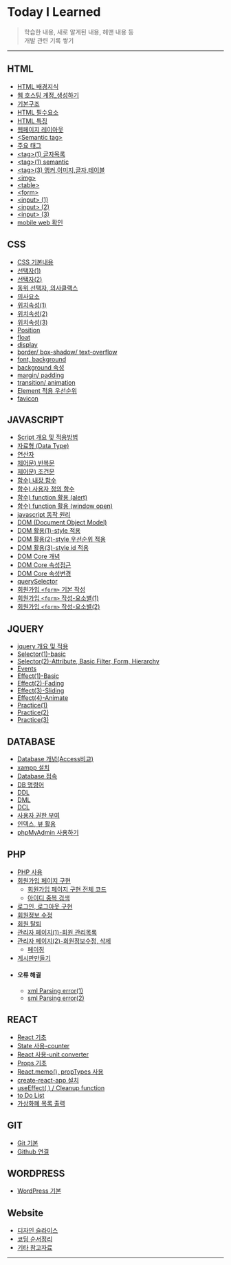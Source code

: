 # Today I Learned
>학습한 내용, 새로 알게된 내용, 헤맨 내용 등<br/>
>개발 관련 기록 쌓기
***
## HTML
- [HTML 배경지식](./HTML/5_HTML_배경지식.md)
- [웹 호스팅 계정_생성하기](./HTML/6_계정_생성하기.md)
- [기본구조](./HTML/1_기본구조.md)
- [HTML 필수요소](./HTML/7_HTML_필수요소.md)
- [HTML 특징](./HTML/8_HTML_특징.md)
- [웹페이지 레이아웃](./HTML/10_웹페이지_레이아웃.md)
- [\<Semantic tag\>](./HTML/11_Semantic_tag.md)
- [주요 태그](./HTML/9_주요_태그.md)
- [\<tag\>(1) 글자목록](./HTML/2_tag(1)_[글자목록].md)
- [\<tag\>(1) semantic](./HTML/3_tag(2)_[semantic].md)
- [\<tag\>(3) 앵커,이미지,글자,테이블](./HTML/4_tag(3)_[앵커,이미지,글자,테이블].md)
- [\<img\>](./HTML/12_img.md)
- [\<table\>](./HTML/13_table.md)
- [\<form\>](./HTML/14_form.md)
- [\<input\> (1)](./HTML/15_input(1).md)
- [\<input\> (2)](./HTML/17_input(2).md)
- [\<input\> (3)](./HTML/18_input(3).md)
- [mobile web 확인](./HTML/16_mobile_web_확인하기.md)

## CSS
- [CSS 기본내용](./CSS/10_css_기본내용.md)
- [선택자(1)](./CSS/11_css_선택자.md)
- [선택자(2)](./CSS/1_선택자_(selector).md)
- [동위 선택자, 의사클랙스](./CSS/3_동위선택자,의사클래스.md)
- [의사요소](./CSS/4_의사요소_문자선택자.md)
- [위치속성(1)](./CSS/5_위치속성(1).md)
- [위치속성(2)](./CSS/6_위치속성(2).md)
- [위치속성(3)](./CSS/7_위치속성(3).md)
- [Position](./CSS/19_position.md)
- [float](./CSS/18_float.md)
- [display](./CSS/8_display_속성.md)
- [border/ box-shadow/ text-overflow](./CSS/12_border-radius_box-shadow_text-overflow.md)
- [font, background](./CSS/9_font_배경_설정.md)
- [background 속성](./CSS/13_background.md)
- [margin/ padding](./CSS/17_margin&padding.md)
- [transition/ animation](./CSS/14_transition&animation.md)
- [Element 적용 우선순위](./CSS/16_ElementLevel.md)
- [favicon](./CSS/15_favicon.md)

## JAVASCRIPT
- [Script 개요 및 적용방법](./JAVASCRIPT/1_Script_개요_및_적용.md)
- [자료형 (Data Type)](./JAVASCRIPT/2_자요형_(DataType).md)
- [연산자](./JAVASCRIPT/3_연산자.md)
- [제어문) 반복문](./JAVASCRIPT/4_제어문(1)-반복문.md)
- [제어문) 조건문](./JAVASCRIPT/5_제어문(2)-조건문.md)
- [함수) 내장 함수](./JAVASCRIPT/6_함수(1)-내장함수.md)
- [함수) 사용자 정의 함수](./JAVASCRIPT/7_함수(2)-사용자정의함수.md)
- [함수) function 활용 (alert)](./JAVASCRIPT/8_함수(2)-function_활용_(alert).md)
- [함수) function 활용 (window open)](./JAVASCRIPT/9_함수(2)-function_활용_(windowopen).md)
- [javascript 동작 원리](./JAVASCRIPT/10_자바스크립트_동작_원리.md)
- [DOM (Document Object Model)](./JAVASCRIPT/11_DOM(DocumentObjectModel).md)
- [DOM 활용(1)-style 적용](./JAVASCRIPT/12_DOM_활용(1)-style_적용.md)
- [DOM 활용(2)-style 우선순위 적용](./JAVASCRIPT/13_DOM_활용(2)-style_적용(우선순위).md)
- [DOM 활용(3)-style id 적용](./JAVASCRIPT/14_DOM_활용(3)-style_적용(id).md)
- [DOM Core 개념](./JAVASCRIPT/15_DOM_Core(1)-개념.md)
- [DOM Core 속성접근](./JAVASCRIPT/16_DOM_Core(2)-속성접근.md)
- [DOM Core 속성변경](./JAVASCRIPT/17_DOM_Core(3)-속성변경.md)
- [querySelector](./JAVASCRIPT/18_DOM_Core(4)-querySelector.md)
- [회원가입 `<form>` 기본 작성](./JAVASCRIPT/19_회원가입_폼_작성(1)-기본.md)
- [회원가입 `<form>` 작성-요소별(1)](./JAVASCRIPT/20_회원가입_폼_작성(2)-요소별.md)
- [회원가입 `<form>` 작성-요소별(2)](./JAVASCRIPT/21_회원가입_폼_작성(3)-요소별.md)

## JQUERY
- [jquery 개요 및 적용](./JQUERY/1_jquery_개요_및_적용.md)
- [Selector(1)-basic](./JQUERY/2_Selector(1)-basic.md)
- [Selector(2)-Attribute, Basic Filter, Form, Hierarchy](./JQUERY/3_Selector(2)-Attribute,BasicFilter,Form,Hierarchy.md)
- [Events](./JQUERY/4_Events.md)
- [Effect(1)-Basic](./JQUERY/5_Effects(1)-Basic.md)
- [Effect(2)-Fading](./JQUERY/6_Effects(2)-Fading.md)
- [Effect(3)-Sliding](./JQUERY/7_Effects(3)-Sliding.md)
- [Effect(4)-Animate](./JQUERY/8_Effects(4)-Animate.md)
- [Practice(1)](./JQUERY/9_Practice(1).md)
- [Practice(2)](./JQUERY/10_Practice(2).md)
- [Practice(3)](./JQUERY/11_Practice(3).md)

## DATABASE
- [Database 개념(Access비교)](./DATABASE/1_Database_개념_Access_사용.md)
- [xampp 설치](./DATABASE/2_xampp_설치.md)
- [Database 접속](./DATABASE/3_MySQL_접속.md)
- [DB 명령어](./DATABASE/4_DB_명령어.md)
- [DDL](./DATABASE/6_DDL_활용.md)
- [DML](./DATABASE/7_DML_활용.md)
- [DCL](./DATABASE/8_DCL_활용.md)
- [사용자 권한 부여](./DATABASE/5_사용자_권한_부여.md)
- [인덱스, 뷰 활용](./DATABASE/9_인덱스_활용,뷰_활용.md)
- [phpMyAdmin 사용하기](./DATABASE/10_phpMyAdmin.md)

## PHP
- [PHP 사용](./PHP/1_PHP_사용.md)
- [회원가입 페이지 구현](./PHP/2_회원가입_페이지_구현.md)
  - [회원가입 페이지 구현 전체 코드](./PHP/3_회원가입_페이지_구현_(전체PHP).md)
  - [아이디 중복 검색](./PHP/4_아이디_중복검색.md)
- [로그인, 로그아웃 구현](./PHP/5_로그인,로그아웃.md)
- [회원정보 수정](./PHP/6_회원정보_수정.md)
- [회원 탈퇴](./PHP/7_회원_탈퇴.md)
- [관리자 페이지(1)-회원 관리목록](./PHP/8_관리자_페이지(1)-회원관리목록.md)
- [관리자 페이지(2)-회원정보수정, 삭제](./PHP/9_관리자_페이지(2)-회원정보수정,삭제.md)
  - [페이징](./PHP/10_관리자_페이지(3)-페이징.md)
- [게시판만들기](./PHP/게시판만들기.md)
- #### 오류 해결
  - [xml Parsing error(1)](./PHP/xml_parsing_error.md)
  - [sml Parsing error(2)](./PHP/xml_parsing.md)

## REACT
- [React 기초](./REACT/React_기초.md)
- [State 사용-counter](./REACT/State_사용_counter.md)
- [React 사용-unit converter](./REACT/State_사용_unitconversion.md)
- [Props 기초](./REACT/Props_기초.md)
- [React.memo(), propTypes 사용](./REACT/Memo,PropTypes_사용.md)
- [create-react-app 설치](./REACT/React_설치.md)
- [useEffect( ) / Cleanup function](./REACT/Effect,Cleanup_function.md)
- [to Do List](./REACT/toDoList.md)
- [가상화폐 목록 출력](./REACT/가상화폐_목록_출력.md)


## GIT
- [Git 기본](./GIT/git_기본.md)
- [Github 연결](./GIT/github.md)

## WORDPRESS
- [WordPress 기본](./WORDPRESS/WordPress_기본.md)

## Website
- [디자인 슬라이스](./Website/1_디자인화면_쪼개기.md)
- [코딩 순서정리](./Website/2_코딩_순서.md)
- [기타 참고자료](./Website/3_참고자료.md)
***